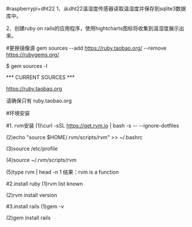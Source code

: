 #raspberrypi+dht22
1、从dht22温湿度传感器读取温湿度并保存到sqlite3数据库中。

2、创建ruby on rails的应用程序，使用hightcharts图标将收集到温湿度展示出来。

#更换镜像源
gem sources --add https://ruby.taobao.org/ --remove https://rubygems.org/

$ gem sources -l

*** CURRENT SOURCES ***

https://ruby.taobao.org

请确保只有 ruby.taobao.org

#环境安装

#1. rvm安装
(1)\curl -sSL https://get.rvm.io | bash -s -- --ignore-dotfiles

(2)echo "source $HOME/.rvm/scripts/rvm" >> ~/.bashrc

(3)source /etc/profile

(4)source ~/.rvm/scripts/rvm

(5)type rvm | head -n 1 
   结果：rvm is a function

#2.install ruby 
(1)rvm list known

(2)rvm install version

#3.install rails
(1)gem -v 

(2)gem install rails
